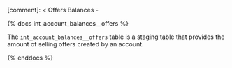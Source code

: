 [comment]: < Offers Balances -

{% docs int_account_balances__offers %}

The `int_account_balances__offers` table is a staging table that provides the amount of selling offers created by an account.

{% enddocs %}

